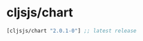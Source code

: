 # cljsjs/chart

[](dependency)
```clojure
[cljsjs/chart "2.0.1-0"] ;; latest release
```
[](/dependency)

